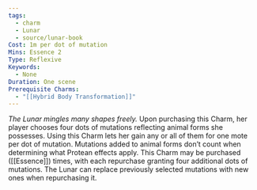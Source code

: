 ```yaml
---
tags:
  - charm
  - Lunar
  - source/lunar-book
Cost: 1m per dot of mutation
Mins: Essence 2
Type: Reflexive
Keywords:
  - None
Duration: One scene
Prerequisite Charms:
  - "[[Hybrid Body Transformation]]"
---
```

*The Lunar mingles many shapes freely.*
Upon purchasing this Charm, her player chooses four dots of mutations reflecting animal forms she possesses. Using this Charm lets her gain any or all of them for one mote per dot of mutation. Mutations added to animal forms don’t count when determining what Protean effects apply. This Charm may be purchased ([[Essence]]) times, with each repurchase granting four additional dots of mutations. The Lunar can replace previously selected mutations with new ones when repurchasing it.
